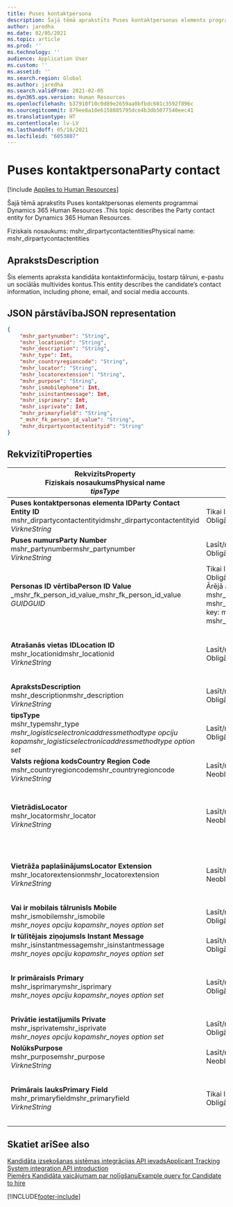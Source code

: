 ```yaml
---
title: Puses kontaktpersona
description: Šajā tēmā aprakstīts Puses kontaktpersonas elements programmai Dynamics 365 Human Resources .
author: jaredha
ms.date: 02/05/2021
ms.topic: article
ms.prod: ''
ms.technology: ''
audience: Application User
ms.custom: ''
ms.assetid: ''
ms.search.region: Global
ms.author: jaredha
ms.search.validFrom: 2021-02-05
ms.dyn365.ops.version: Human Resources
ms.openlocfilehash: b37910f10c0d89e2659aa0bfbdc601c3592f896c
ms.sourcegitcommit: 879ee8a10e6158885795dce4b3db5077540eec41
ms.translationtype: HT
ms.contentlocale: lv-LV
ms.lasthandoff: 05/18/2021
ms.locfileid: "6053807"
---
```

# <a name="party-contact"></a><span data-ttu-id="ccae7-103">Puses kontaktpersona</span><span class="sxs-lookup"><span data-stu-id="ccae7-103">Party contact</span></span>

[!include [Applies to Human Resources](../includes/applies-to-hr.md)]

<span data-ttu-id="ccae7-104">Šajā tēmā aprakstīts Puses kontaktpersonas elements programmai Dynamics 365 Human Resources .</span><span class="sxs-lookup"><span data-stu-id="ccae7-104">This topic describes the Party contact entity for Dynamics 365 Human Resources.</span></span>

<span data-ttu-id="ccae7-105">Fiziskais nosaukums: mshr_dirpartycontactentities</span><span class="sxs-lookup"><span data-stu-id="ccae7-105">Physical name: mshr_dirpartycontactentities</span></span>

## <a name="description"></a><span data-ttu-id="ccae7-106">Apraksts</span><span class="sxs-lookup"><span data-stu-id="ccae7-106">Description</span></span>

<span data-ttu-id="ccae7-107">Šis elements apraksta kandidāta kontaktinformāciju, tostarp tālruni, e-pastu un sociālās multivides kontus.</span><span class="sxs-lookup"><span data-stu-id="ccae7-107">This entity describes the candidate’s contact information, including phone, email, and social media accounts.</span></span>

## <a name="json-representation"></a><span data-ttu-id="ccae7-108">JSON pārstāvība</span><span class="sxs-lookup"><span data-stu-id="ccae7-108">JSON representation</span></span>

```json
{
    "mshr_partynumber": "String",
    "mshr_locationid": "String",
    "mshr_description": "String",
    "mshr_type": Int,
    "mshr_countryregioncode": "String",
    "mshr_locator": "String",
    "mshr_locatorextension": "String",
    "mshr_purpose": "String",
    "mshr_ismobilephone": Int,
    "mshr_isinstantmessage": Int,
    "mshr_isprimary": Int,
    "mshr_isprivate": Int,
    "mshr_primaryfield": "String",
    "_mshr_fk_person_id_value": "String",
    "mshr_dirpartycontactentityid": "String"
}
```

## <a name="properties"></a><span data-ttu-id="ccae7-109">Rekvizīti</span><span class="sxs-lookup"><span data-stu-id="ccae7-109">Properties</span></span>

| <span data-ttu-id="ccae7-110">Rekvizīts</span><span class="sxs-lookup"><span data-stu-id="ccae7-110">Property</span></span><br><span data-ttu-id="ccae7-111">**Fiziskais nosaukums**</span><span class="sxs-lookup"><span data-stu-id="ccae7-111">**Physical name**</span></span><br><span data-ttu-id="ccae7-112">**_tips_**</span><span class="sxs-lookup"><span data-stu-id="ccae7-112">**_Type_**</span></span> | <span data-ttu-id="ccae7-113">Izmantot</span><span class="sxs-lookup"><span data-stu-id="ccae7-113">Use</span></span> | <span data-ttu-id="ccae7-114">Apraksts</span><span class="sxs-lookup"><span data-stu-id="ccae7-114">Description</span></span> |
| --- | --- | --- |
| <span data-ttu-id="ccae7-115">**Puses kontaktpersonas elementa ID**</span><span class="sxs-lookup"><span data-stu-id="ccae7-115">**Party Contact Entity ID**</span></span><br><span data-ttu-id="ccae7-116">mshr_dirpartycontactentityid</span><span class="sxs-lookup"><span data-stu-id="ccae7-116">mshr_dirpartycontactentityid</span></span><br><span data-ttu-id="ccae7-117">*Virkne*</span><span class="sxs-lookup"><span data-stu-id="ccae7-117">*String*</span></span> | <span data-ttu-id="ccae7-118">Tikai lasāms</span><span class="sxs-lookup"><span data-stu-id="ccae7-118">Read-only</span></span><br><span data-ttu-id="ccae7-119">Obligāts</span><span class="sxs-lookup"><span data-stu-id="ccae7-119">Required</span></span> | <span data-ttu-id="ccae7-120">Sistēmas ģenerēts unikāls identifikators elementa ierakstam.</span><span class="sxs-lookup"><span data-stu-id="ccae7-120">System-generated unique identifier for the entity record.</span></span> |
| <span data-ttu-id="ccae7-121">**Puses numurs**</span><span class="sxs-lookup"><span data-stu-id="ccae7-121">**Party Number**</span></span><br><span data-ttu-id="ccae7-122">mshr_partynumber</span><span class="sxs-lookup"><span data-stu-id="ccae7-122">mshr_partynumber</span></span><br><span data-ttu-id="ccae7-123">*Virkne*</span><span class="sxs-lookup"><span data-stu-id="ccae7-123">*String*</span></span> | <span data-ttu-id="ccae7-124">Lasīt/rakstīt</span><span class="sxs-lookup"><span data-stu-id="ccae7-124">Read/write</span></span><br><span data-ttu-id="ccae7-125">Obligāts</span><span class="sxs-lookup"><span data-stu-id="ccae7-125">Required</span></span> | <span data-ttu-id="ccae7-126">Saistītās puses (personas) ieraksta ID.</span><span class="sxs-lookup"><span data-stu-id="ccae7-126">The ID of the associated party (person) record.</span></span> |
| <span data-ttu-id="ccae7-127">**Personas ID vērtība**</span><span class="sxs-lookup"><span data-stu-id="ccae7-127">**Person ID Value**</span></span><br><span data-ttu-id="ccae7-128">_mshr_fk_person_id_value</span><span class="sxs-lookup"><span data-stu-id="ccae7-128">_mshr_fk_person_id_value</span></span><br><span data-ttu-id="ccae7-129">*GUID*</span><span class="sxs-lookup"><span data-stu-id="ccae7-129">*GUID*</span></span> | <span data-ttu-id="ccae7-130">Tikai lasāms</span><span class="sxs-lookup"><span data-stu-id="ccae7-130">Read-only</span></span><br><span data-ttu-id="ccae7-131">Obligāts</span><span class="sxs-lookup"><span data-stu-id="ccae7-131">Required</span></span><br><span data-ttu-id="ccae7-132">Ārējā atslēga: mshr_dirpersonentity mshr_dirpersonentityid</span><span class="sxs-lookup"><span data-stu-id="ccae7-132">Foreign key: mshr_dirpersonentityid of mshr_dirpersonentity</span></span> | <span data-ttu-id="ccae7-133">Sistēmas ģenerēts puses (personas) elementa ieraksta identifikators.</span><span class="sxs-lookup"><span data-stu-id="ccae7-133">The system-generated identifier of the party (person) entity record.</span></span> |
| <span data-ttu-id="ccae7-134">**Atrašanās vietas ID**</span><span class="sxs-lookup"><span data-stu-id="ccae7-134">**Location ID**</span></span><br><span data-ttu-id="ccae7-135">mshr_locationid</span><span class="sxs-lookup"><span data-stu-id="ccae7-135">mshr_locationid</span></span><br><span data-ttu-id="ccae7-136">*Virkne*</span><span class="sxs-lookup"><span data-stu-id="ccae7-136">*String*</span></span> | <span data-ttu-id="ccae7-137">Lasīt/rakstīt</span><span class="sxs-lookup"><span data-stu-id="ccae7-137">Read/write</span></span><br><span data-ttu-id="ccae7-138">Obligāts</span><span class="sxs-lookup"><span data-stu-id="ccae7-138">Required</span></span> | <span data-ttu-id="ccae7-139">Adreses ieraksta atrašanās vietas ID.</span><span class="sxs-lookup"><span data-stu-id="ccae7-139">The location ID of the address record.</span></span> <span data-ttu-id="ccae7-140">Iestatīt mshr_logisticspostaladdresslocationcdsentity elementā.</span><span class="sxs-lookup"><span data-stu-id="ccae7-140">Set up in mshr_logisticspostaladdresslocationcdsentity entity.</span></span> |
| <span data-ttu-id="ccae7-141">**Apraksts**</span><span class="sxs-lookup"><span data-stu-id="ccae7-141">**Description**</span></span><br><span data-ttu-id="ccae7-142">mshr_description</span><span class="sxs-lookup"><span data-stu-id="ccae7-142">mshr_description</span></span><br><span data-ttu-id="ccae7-143">*Virkne*</span><span class="sxs-lookup"><span data-stu-id="ccae7-143">*String*</span></span> | <span data-ttu-id="ccae7-144">Lasīt/rakstīt</span><span class="sxs-lookup"><span data-stu-id="ccae7-144">Read/write</span></span><br><span data-ttu-id="ccae7-145">Obligāts</span><span class="sxs-lookup"><span data-stu-id="ccae7-145">Required</span></span> | <span data-ttu-id="ccae7-146">Detalizēts kontaktinformācijas apraksts.</span><span class="sxs-lookup"><span data-stu-id="ccae7-146">The description of the contact details.</span></span> |
| <span data-ttu-id="ccae7-147">**tips**</span><span class="sxs-lookup"><span data-stu-id="ccae7-147">**Type**</span></span><br><span data-ttu-id="ccae7-148">mshr_type</span><span class="sxs-lookup"><span data-stu-id="ccae7-148">mshr_type</span></span><br><span data-ttu-id="ccae7-149">*mshr_logisticselectronicaddressmethodtype opciju kopa*</span><span class="sxs-lookup"><span data-stu-id="ccae7-149">*mshr_logisticselectronicaddressmethodtype option set*</span></span> | <span data-ttu-id="ccae7-150">Lasīt/rakstīt</span><span class="sxs-lookup"><span data-stu-id="ccae7-150">Read/write</span></span><br><span data-ttu-id="ccae7-151">Obligāts</span><span class="sxs-lookup"><span data-stu-id="ccae7-151">Required</span></span> | <span data-ttu-id="ccae7-152">Kontaktpersonas informācijas veids.</span><span class="sxs-lookup"><span data-stu-id="ccae7-152">The contact detail type.</span></span> |
| <span data-ttu-id="ccae7-153">**Valsts reģiona kods**</span><span class="sxs-lookup"><span data-stu-id="ccae7-153">**Country Region Code**</span></span><br><span data-ttu-id="ccae7-154">mshr_countryregioncode</span><span class="sxs-lookup"><span data-stu-id="ccae7-154">mshr_countryregioncode</span></span><br><span data-ttu-id="ccae7-155">*Virkne*</span><span class="sxs-lookup"><span data-stu-id="ccae7-155">*String*</span></span> | <span data-ttu-id="ccae7-156">Lasīt/rakstīt</span><span class="sxs-lookup"><span data-stu-id="ccae7-156">Read/write</span></span><br><span data-ttu-id="ccae7-157">Neobligāti</span><span class="sxs-lookup"><span data-stu-id="ccae7-157">Optional</span></span> | <span data-ttu-id="ccae7-158">Adreses valsts vai reģions.</span><span class="sxs-lookup"><span data-stu-id="ccae7-158">The country or region of the address.</span></span> |
| <span data-ttu-id="ccae7-159">**Vietrādis**</span><span class="sxs-lookup"><span data-stu-id="ccae7-159">**Locator**</span></span><br><span data-ttu-id="ccae7-160">mshr_locator</span><span class="sxs-lookup"><span data-stu-id="ccae7-160">mshr_locator</span></span><br><span data-ttu-id="ccae7-161">*Virkne*</span><span class="sxs-lookup"><span data-stu-id="ccae7-161">*String*</span></span> | <span data-ttu-id="ccae7-162">Lasīt/rakstīt</span><span class="sxs-lookup"><span data-stu-id="ccae7-162">Read/write</span></span><br><span data-ttu-id="ccae7-163">Neobligāti</span><span class="sxs-lookup"><span data-stu-id="ccae7-163">Optional</span></span> | <span data-ttu-id="ccae7-164">Detalizēta informācija par kontaktpersonu.</span><span class="sxs-lookup"><span data-stu-id="ccae7-164">The contact details.</span></span> <span data-ttu-id="ccae7-165">Piemēram, ja veids ir **E-pasta adrese**, tad šajā laukā ir kandidāta e-pasta adrese.</span><span class="sxs-lookup"><span data-stu-id="ccae7-165">For example, if the type is **Email address**, then this field contains the candidate’s email address.</span></span> |
| <span data-ttu-id="ccae7-166">**Vietrāža paplašinājums**</span><span class="sxs-lookup"><span data-stu-id="ccae7-166">**Locator Extension**</span></span><br><span data-ttu-id="ccae7-167">mshr_locatorextension</span><span class="sxs-lookup"><span data-stu-id="ccae7-167">mshr_locatorextension</span></span><br><span data-ttu-id="ccae7-168">*Virkne*</span><span class="sxs-lookup"><span data-stu-id="ccae7-168">*String*</span></span> | <span data-ttu-id="ccae7-169">Lasīt/rakstīt</span><span class="sxs-lookup"><span data-stu-id="ccae7-169">Read/write</span></span><br><span data-ttu-id="ccae7-170">Neobligāti</span><span class="sxs-lookup"><span data-stu-id="ccae7-170">Optional</span></span> | <span data-ttu-id="ccae7-171">Vietrāža paplašinājums.</span><span class="sxs-lookup"><span data-stu-id="ccae7-171">The locator extension.</span></span> <span data-ttu-id="ccae7-172">Piemēram, ja veids ir **Tālrunis**, tad šajā rekvizītā būtu jāietver tālruņa numura paplašinājums.</span><span class="sxs-lookup"><span data-stu-id="ccae7-172">For example, if the type is **Phone**, then this property would contain the phone number extension.</span></span> |
| <span data-ttu-id="ccae7-173">**Vai ir mobilais tālrunis**</span><span class="sxs-lookup"><span data-stu-id="ccae7-173">**Is Mobile**</span></span><br><span data-ttu-id="ccae7-174">mshr_ismobile</span><span class="sxs-lookup"><span data-stu-id="ccae7-174">mshr_ismobile</span></span><br><span data-ttu-id="ccae7-175">*mshr_noyes opciju kopa*</span><span class="sxs-lookup"><span data-stu-id="ccae7-175">*mshr_noyes option set*</span></span> | <span data-ttu-id="ccae7-176">Lasīt/rakstīt</span><span class="sxs-lookup"><span data-stu-id="ccae7-176">Read/write</span></span><br><span data-ttu-id="ccae7-177">Obligāts</span><span class="sxs-lookup"><span data-stu-id="ccae7-177">Required</span></span> | <span data-ttu-id="ccae7-178">Norāda, vai tas ir mobilā tālruņa numurs.</span><span class="sxs-lookup"><span data-stu-id="ccae7-178">Specifies whether the phone is a mobile number.</span></span> |
| <span data-ttu-id="ccae7-179">**Ir tūlītējais ziņojums**</span><span class="sxs-lookup"><span data-stu-id="ccae7-179">**Is Instant Message**</span></span><br><span data-ttu-id="ccae7-180">mshr_isinstantmessage</span><span class="sxs-lookup"><span data-stu-id="ccae7-180">mshr_isinstantmessage</span></span><br><span data-ttu-id="ccae7-181">*mshr_noyes opciju kopa*</span><span class="sxs-lookup"><span data-stu-id="ccae7-181">*mshr_noyes option set*</span></span> | <span data-ttu-id="ccae7-182">Lasīt/rakstīt</span><span class="sxs-lookup"><span data-stu-id="ccae7-182">Read/write</span></span><br><span data-ttu-id="ccae7-183">Obligāts</span><span class="sxs-lookup"><span data-stu-id="ccae7-183">Required</span></span> | <span data-ttu-id="ccae7-184">Norāda, vai tālrunis ir iespējots tūlītējai ziņojumapmaiņai.</span><span class="sxs-lookup"><span data-stu-id="ccae7-184">Specifies whether the phone is enabled for instant messaging.</span></span> |
| <span data-ttu-id="ccae7-185">**Ir primārais**</span><span class="sxs-lookup"><span data-stu-id="ccae7-185">**Is Primary**</span></span><br><span data-ttu-id="ccae7-186">mshr_isprimary</span><span class="sxs-lookup"><span data-stu-id="ccae7-186">mshr_isprimary</span></span><br><span data-ttu-id="ccae7-187">*mshr_noyes opciju kopa*</span><span class="sxs-lookup"><span data-stu-id="ccae7-187">*mshr_noyes option set*</span></span> | <span data-ttu-id="ccae7-188">Lasīt/rakstīt</span><span class="sxs-lookup"><span data-stu-id="ccae7-188">Read/write</span></span><br><span data-ttu-id="ccae7-189">Obligāts</span><span class="sxs-lookup"><span data-stu-id="ccae7-189">Required</span></span> | <span data-ttu-id="ccae7-190">Nosaka kontaktinformācijas veida primāro kontaktpersonu.</span><span class="sxs-lookup"><span data-stu-id="ccae7-190">Determines the primary contact of the contact type.</span></span> <span data-ttu-id="ccae7-191">Katram kontaktinformācijas veidam drīkst būt tikai viens primārais ieraksts.</span><span class="sxs-lookup"><span data-stu-id="ccae7-191">There must be only one primary record per contact type.</span></span> |
| <span data-ttu-id="ccae7-192">**Privātie iestatījumi**</span><span class="sxs-lookup"><span data-stu-id="ccae7-192">**Is Private**</span></span><br><span data-ttu-id="ccae7-193">mshr_isprivate</span><span class="sxs-lookup"><span data-stu-id="ccae7-193">mshr_isprivate</span></span><br><span data-ttu-id="ccae7-194">*mshr_noyes opciju kopa*</span><span class="sxs-lookup"><span data-stu-id="ccae7-194">*mshr_noyes option set*</span></span> | <span data-ttu-id="ccae7-195">Lasīt/rakstīt</span><span class="sxs-lookup"><span data-stu-id="ccae7-195">Read/write</span></span><br><span data-ttu-id="ccae7-196">Obligāts</span><span class="sxs-lookup"><span data-stu-id="ccae7-196">Required</span></span> | <span data-ttu-id="ccae7-197">Norāda, vai šī adrese ir fiziskas personas adrese.</span><span class="sxs-lookup"><span data-stu-id="ccae7-197">Identifies whether this address is a private address for the person.</span></span> |
| <span data-ttu-id="ccae7-198">**Nolūks**</span><span class="sxs-lookup"><span data-stu-id="ccae7-198">**Purpose**</span></span><br><span data-ttu-id="ccae7-199">mshr_purpose</span><span class="sxs-lookup"><span data-stu-id="ccae7-199">mshr_purpose</span></span><br><span data-ttu-id="ccae7-200">*Virkne*</span><span class="sxs-lookup"><span data-stu-id="ccae7-200">*String*</span></span> | <span data-ttu-id="ccae7-201">Lasīt/rakstīt</span><span class="sxs-lookup"><span data-stu-id="ccae7-201">Read/write</span></span><br><span data-ttu-id="ccae7-202">Neobligāti</span><span class="sxs-lookup"><span data-stu-id="ccae7-202">Optional</span></span> | <span data-ttu-id="ccae7-203">Detalizēts kontaktinformācijas mērķa/lomas apraksts.</span><span class="sxs-lookup"><span data-stu-id="ccae7-203">The purpose/role of the contact details.</span></span> |
| <span data-ttu-id="ccae7-204">**Primārais lauks**</span><span class="sxs-lookup"><span data-stu-id="ccae7-204">**Primary Field**</span></span><br><span data-ttu-id="ccae7-205">mshr_primaryfield</span><span class="sxs-lookup"><span data-stu-id="ccae7-205">mshr_primaryfield</span></span><br><span data-ttu-id="ccae7-206">*Virkne*</span><span class="sxs-lookup"><span data-stu-id="ccae7-206">*String*</span></span> | <span data-ttu-id="ccae7-207">Tikai lasāms</span><span class="sxs-lookup"><span data-stu-id="ccae7-207">Read-only</span></span><br><span data-ttu-id="ccae7-208">Obligāts</span><span class="sxs-lookup"><span data-stu-id="ccae7-208">Required</span></span> | <span data-ttu-id="ccae7-209">Lauks, kas tiek izmantots kā elementa ieraksta primārais identifikators.</span><span class="sxs-lookup"><span data-stu-id="ccae7-209">Field used as a primary identifier of the entity record.</span></span> <span data-ttu-id="ccae7-210">Puses numura, veida, apraksta un vietrāža kombinācija.</span><span class="sxs-lookup"><span data-stu-id="ccae7-210">Combination of party number, type, description, and locator.</span></span> |

## <a name="see-also"></a><span data-ttu-id="ccae7-211">Skatiet arī</span><span class="sxs-lookup"><span data-stu-id="ccae7-211">See also</span></span>

[<span data-ttu-id="ccae7-212">Kandidāta izsekošanas sistēmas integrācijas API ievads</span><span class="sxs-lookup"><span data-stu-id="ccae7-212">Applicant Tracking System integration API introduction</span></span>](hr-admin-integration-ats-api-introduction.md)<br>
[<span data-ttu-id="ccae7-213">Piemērs Kandidāta vaicājumam par nolīgšanu</span><span class="sxs-lookup"><span data-stu-id="ccae7-213">Example query for Candidate to hire</span></span>](hr-admin-integration-ats-api-candidate-to-hire-example-query.md)



[!INCLUDE[footer-include](../includes/footer-banner.md)]